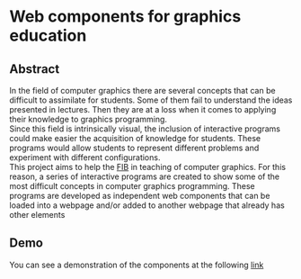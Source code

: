 # Web components for graphics education

## Abstract

In the field of computer graphics there are several concepts that can be difficult to assimilate for
students. Some of them fail to understand the ideas presented in lectures. Then they are at a
loss when it comes to applying their knowledge to graphics programming.
<br/>
Since this field is intrinsically visual, the inclusion of interactive programs could make easier the
acquisition of knowledge for students. These programs would allow students to represent
different problems and experiment with different configurations.
<br/>
This project aims to help the [FIB](https://www.fib.upc.edu/en) in teaching of computer graphics. For this reason, a series of
interactive programs are created to show some of the most difficult concepts in computer
graphics programming. These programs are developed as independent web components that
can be loaded into a webpage and/or added to another webpage that already has other
elements

## Demo

You can see a demonstration of the components at the following [link](https://web-components-for-graphics-education.onrender.com/demo/index.html)

